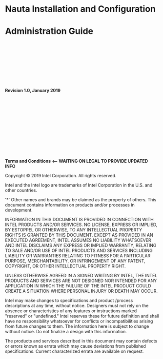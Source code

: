 # Nauta Installation and Configuration  
# Administration Guide
<br>
<br>
<br>
<br>
<br>
<br>
<br>
<br>





**Revision 1.0, January 2019** 

<br>
<br>
<br>
<br>
<br>
<br>
<br>
<br>
<br>
<br>
<br>






**Terms and Conditions** **<-- WAITING ON LEGAL TO PROVIDE UPDATED INFO**


Copyright © 2019 Intel Corporation. All rights reserved.

Intel and the Intel logo are trademarks of Intel Corporation in the U.S. and other countries.

'*'    Other names and brands may be claimed as the property of others.
This document contains information on products and/or processes in development.

INFORMATION IN THIS DOCUMENT IS PROVIDED IN CONNECTION WITH INTEL PRODUCTS AND/OR SERVICES. NO LICENSE, EXPRESS OR IMPLIED, BY ESTOPPEL OR OTHERWISE, TO ANY INTELLECTUAL PROPERTY RIGHTS IS GRANTED BY THIS DOCUMENT. EXCEPT AS PROVIDED IN AN EXECUTED AGREEMENT, INTEL ASSUMES NO LIABILITY WHATSOEVER AND INTEL DISCLAIMS ANY EXPRESS OR IMPLIED WARRANTY, RELATING TO SALE AND/OR USE OF INTEL PRODUCTS AND SERVICES INCLUDING LIABILITY OR WARRANTIES RELATING TO FITNESS FOR A PARTICULAR PURPOSE, MERCHANTABILITY, OR INFRINGEMENT OF ANY PATENT, COPYRIGHT, OR OTHER INTELLECTUAL PROPERTY RIGHT.

UNLESS OTHERWISE AGREED IN A SIGNED WRITING BY INTEL, THE INTEL PRODUCTS AND SERVICES ARE NOT DESIGNED NOR INTENDED FOR ANY APPLICATION IN WHICH THE FAILURE OF THE INTEL PRODUCT COULD CREATE A SITUATION WHERE PERSONAL INJURY OR DEATH MAY OCCUR.

Intel may make changes to specifications and product /process descriptions at any time, without notice. Designers must not rely on the absence or characteristics of any features or instructions marked "reserved" or "undefined." Intel reserves these for future definition and shall have no responsibility whatsoever for conflicts or incompatibilities arising from future changes to them. The information here is subject to change without notice. Do not finalize a design with this information.

The products and services described in this document may contain defects or errors known as errata which may cause deviations from published specifications. Current characterized errata are available on request. 
